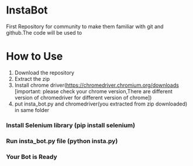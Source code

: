 # InstaBot
First Repository for community to make them familiar with git and github.The code will be used to 
# How to Use
1. Download the repository
2. Extract the zip
3. Install chrome driver(https://chromedriver.chromium.org/downloads [important: please check your chrome version,There are different version of chromedriver for different version of chrome])
4. put insta_bot.py and chromedriver(you extracted from zip downloaded) in same folder
### Install Selenium library (pip install selenium)

### Run insta_bot.py file (python insta.py)
### Your Bot is Ready
